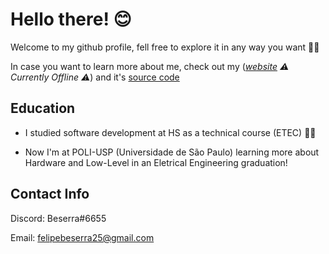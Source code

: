 # Hello there! 😊

Welcome to my github profile, fell free to explore it in any way you want 🐱‍🏍

In case you want to learn more about me, check out my (*[website](https://beserrovsky.tk) ⚠ Currently Offline ⚠*) and it's [source code](https://github.com/Beserrovsky/website)

## Education

- I studied software development at HS as a technical course (ETEC) 👨‍💻

- Now I'm at POLI-USP (Universidade de São Paulo) learning more about Hardware and Low-Level in an Eletrical Engineering graduation!

## Contact Info

Discord: Beserra#6655

Email: felipebeserra25@gmail.com
